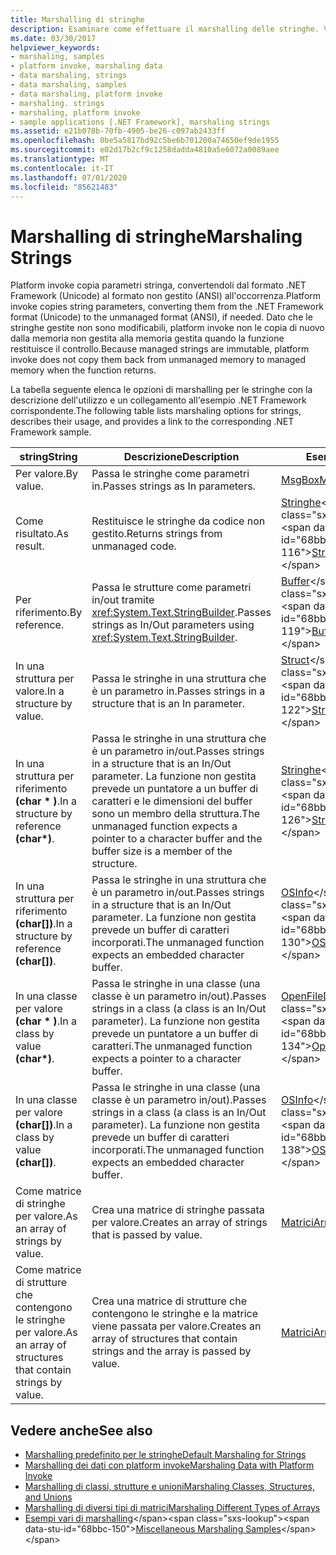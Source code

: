 ```yaml
---
title: Marshalling di stringhe
description: Esaminare come effettuare il marshalling delle stringhe. Vedere le opzioni per il marshalling delle stringhe per valore o riferimento, di conseguenza, in una struttura o in una classe per valore o riferimento e altro ancora.
ms.date: 03/30/2017
helpviewer_keywords:
- marshaling, samples
- platform invoke, marshaling data
- data marshaling, strings
- data marshaling, samples
- data marshaling, platform invoke
- marshaling. strings
- marshaling, platform invoke
- sample applications [.NET Framework], marshaling strings
ms.assetid: e21b078b-70fb-4905-be26-c097ab2433ff
ms.openlocfilehash: 0be5a5817bd92c5be6b701200a74650ef9de1955
ms.sourcegitcommit: e02d17b2cf9c1258dadda4810a5e6072a0089aee
ms.translationtype: MT
ms.contentlocale: it-IT
ms.lasthandoff: 07/01/2020
ms.locfileid: "85621483"
---
```

# <a name="marshaling-strings"></a><span data-ttu-id="68bbc-104">Marshalling di stringhe</span><span class="sxs-lookup"><span data-stu-id="68bbc-104">Marshaling Strings</span></span>
<span data-ttu-id="68bbc-105">Platform invoke copia parametri stringa, convertendoli dal formato .NET Framework (Unicode) al formato non gestito (ANSI) all'occorrenza.</span><span class="sxs-lookup"><span data-stu-id="68bbc-105">Platform invoke copies string parameters, converting them from the .NET Framework format (Unicode) to the unmanaged format (ANSI), if needed.</span></span> <span data-ttu-id="68bbc-106">Dato che le stringhe gestite non sono modificabili, platform invoke non le copia di nuovo dalla memoria non gestita alla memoria gestita quando la funzione restituisce il controllo.</span><span class="sxs-lookup"><span data-stu-id="68bbc-106">Because managed strings are immutable, platform invoke does not copy them back from unmanaged memory to managed memory when the function returns.</span></span>  
  
 <span data-ttu-id="68bbc-107">La tabella seguente elenca le opzioni di marshalling per le stringhe con la descrizione dell'utilizzo e un collegamento all'esempio .NET Framework corrispondente.</span><span class="sxs-lookup"><span data-stu-id="68bbc-107">The following table lists marshaling options for strings, describes their usage, and provides a link to the corresponding .NET Framework sample.</span></span>  
  
|<span data-ttu-id="68bbc-108">string</span><span class="sxs-lookup"><span data-stu-id="68bbc-108">String</span></span>|<span data-ttu-id="68bbc-109">Descrizione</span><span class="sxs-lookup"><span data-stu-id="68bbc-109">Description</span></span>|<span data-ttu-id="68bbc-110">Esempio</span><span class="sxs-lookup"><span data-stu-id="68bbc-110">Sample</span></span>|  
|------------|-----------------|------------|  
|<span data-ttu-id="68bbc-111">Per valore.</span><span class="sxs-lookup"><span data-stu-id="68bbc-111">By value.</span></span>|<span data-ttu-id="68bbc-112">Passa le stringhe come parametri in.</span><span class="sxs-lookup"><span data-stu-id="68bbc-112">Passes strings as In parameters.</span></span>|[<span data-ttu-id="68bbc-113">MsgBox</span><span class="sxs-lookup"><span data-stu-id="68bbc-113">MsgBox</span></span>](msgbox-sample.md)|  
|<span data-ttu-id="68bbc-114">Come risultato.</span><span class="sxs-lookup"><span data-stu-id="68bbc-114">As result.</span></span>|<span data-ttu-id="68bbc-115">Restituisce le stringhe da codice non gestito.</span><span class="sxs-lookup"><span data-stu-id="68bbc-115">Returns strings from unmanaged code.</span></span>|<span data-ttu-id="68bbc-116">[Stringhe](https://docs.microsoft.com/previous-versions/dotnet/netframework-4.0/e765dyyy(v=vs.100))</span><span class="sxs-lookup"><span data-stu-id="68bbc-116">[Strings](https://docs.microsoft.com/previous-versions/dotnet/netframework-4.0/e765dyyy(v=vs.100))</span></span>|  
|<span data-ttu-id="68bbc-117">Per riferimento.</span><span class="sxs-lookup"><span data-stu-id="68bbc-117">By reference.</span></span>|<span data-ttu-id="68bbc-118">Passa le strutture come parametri in/out tramite <xref:System.Text.StringBuilder>.</span><span class="sxs-lookup"><span data-stu-id="68bbc-118">Passes strings as In/Out parameters using <xref:System.Text.StringBuilder>.</span></span>|<span data-ttu-id="68bbc-119">[Buffer](https://docs.microsoft.com/previous-versions/dotnet/netframework-4.0/x3txb6xc(v=vs.100))</span><span class="sxs-lookup"><span data-stu-id="68bbc-119">[Buffers](https://docs.microsoft.com/previous-versions/dotnet/netframework-4.0/x3txb6xc(v=vs.100))</span></span>|  
|<span data-ttu-id="68bbc-120">In una struttura per valore.</span><span class="sxs-lookup"><span data-stu-id="68bbc-120">In a structure by value.</span></span>|<span data-ttu-id="68bbc-121">Passa le stringhe in una struttura che è un parametro in.</span><span class="sxs-lookup"><span data-stu-id="68bbc-121">Passes strings in a structure that is an In parameter.</span></span>|<span data-ttu-id="68bbc-122">[Struct](https://docs.microsoft.com/previous-versions/dotnet/netframework-4.0/eadtsekz(v=vs.100))</span><span class="sxs-lookup"><span data-stu-id="68bbc-122">[Structs](https://docs.microsoft.com/previous-versions/dotnet/netframework-4.0/eadtsekz(v=vs.100))</span></span>|  
|<span data-ttu-id="68bbc-123">In una struttura per riferimento **(char \* )**.</span><span class="sxs-lookup"><span data-stu-id="68bbc-123">In a structure by reference **(char\*)**.</span></span>|<span data-ttu-id="68bbc-124">Passa le stringhe in una struttura che è un parametro in/out.</span><span class="sxs-lookup"><span data-stu-id="68bbc-124">Passes strings in a structure that is an In/Out parameter.</span></span> <span data-ttu-id="68bbc-125">La funzione non gestita prevede un puntatore a un buffer di caratteri e le dimensioni del buffer sono un membro della struttura.</span><span class="sxs-lookup"><span data-stu-id="68bbc-125">The unmanaged function expects a pointer to a character buffer and the buffer size is a member of the structure.</span></span>|<span data-ttu-id="68bbc-126">[Stringhe](https://docs.microsoft.com/previous-versions/dotnet/netframework-4.0/e765dyyy(v=vs.100))</span><span class="sxs-lookup"><span data-stu-id="68bbc-126">[Strings](https://docs.microsoft.com/previous-versions/dotnet/netframework-4.0/e765dyyy(v=vs.100))</span></span>|  
|<span data-ttu-id="68bbc-127">In una struttura per riferimento **(char[])**.</span><span class="sxs-lookup"><span data-stu-id="68bbc-127">In a structure by reference **(char[])**.</span></span>|<span data-ttu-id="68bbc-128">Passa le stringhe in una struttura che è un parametro in/out.</span><span class="sxs-lookup"><span data-stu-id="68bbc-128">Passes strings in a structure that is an In/Out parameter.</span></span> <span data-ttu-id="68bbc-129">La funzione non gestita prevede un buffer di caratteri incorporati.</span><span class="sxs-lookup"><span data-stu-id="68bbc-129">The unmanaged function expects an embedded character buffer.</span></span>|<span data-ttu-id="68bbc-130">[OSInfo](https://docs.microsoft.com/previous-versions/dotnet/netframework-4.0/795sy883(v=vs.100))</span><span class="sxs-lookup"><span data-stu-id="68bbc-130">[OSInfo](https://docs.microsoft.com/previous-versions/dotnet/netframework-4.0/795sy883(v=vs.100))</span></span>|  
|<span data-ttu-id="68bbc-131">In una classe per valore **(char \* )**.</span><span class="sxs-lookup"><span data-stu-id="68bbc-131">In a class by value **(char\*)**.</span></span>|<span data-ttu-id="68bbc-132">Passa le stringhe in una classe (una classe è un parametro in/out).</span><span class="sxs-lookup"><span data-stu-id="68bbc-132">Passes strings in a class (a class is an In/Out parameter).</span></span> <span data-ttu-id="68bbc-133">La funzione non gestita prevede un puntatore a un buffer di caratteri.</span><span class="sxs-lookup"><span data-stu-id="68bbc-133">The unmanaged function expects a pointer to a character buffer.</span></span>|<span data-ttu-id="68bbc-134">[OpenFileDlg](https://docs.microsoft.com/previous-versions/dotnet/netframework-4.0/w5tyztk9(v=vs.100))</span><span class="sxs-lookup"><span data-stu-id="68bbc-134">[OpenFileDlg](https://docs.microsoft.com/previous-versions/dotnet/netframework-4.0/w5tyztk9(v=vs.100))</span></span>|  
|<span data-ttu-id="68bbc-135">In una classe per valore **(char[])**.</span><span class="sxs-lookup"><span data-stu-id="68bbc-135">In a class by value **(char[])**.</span></span>|<span data-ttu-id="68bbc-136">Passa le stringhe in una classe (una classe è un parametro in/out).</span><span class="sxs-lookup"><span data-stu-id="68bbc-136">Passes strings in a class (a class is an In/Out parameter).</span></span> <span data-ttu-id="68bbc-137">La funzione non gestita prevede un buffer di caratteri incorporati.</span><span class="sxs-lookup"><span data-stu-id="68bbc-137">The unmanaged function expects an embedded character buffer.</span></span>|<span data-ttu-id="68bbc-138">[OSInfo](https://docs.microsoft.com/previous-versions/dotnet/netframework-4.0/795sy883(v=vs.100))</span><span class="sxs-lookup"><span data-stu-id="68bbc-138">[OSInfo](https://docs.microsoft.com/previous-versions/dotnet/netframework-4.0/795sy883(v=vs.100))</span></span>|  
|<span data-ttu-id="68bbc-139">Come matrice di stringhe per valore.</span><span class="sxs-lookup"><span data-stu-id="68bbc-139">As an array of strings by value.</span></span>|<span data-ttu-id="68bbc-140">Crea una matrice di stringhe passata per valore.</span><span class="sxs-lookup"><span data-stu-id="68bbc-140">Creates an array of strings that is passed by value.</span></span>|[<span data-ttu-id="68bbc-141">Matrici</span><span class="sxs-lookup"><span data-stu-id="68bbc-141">Arrays</span></span>](marshaling-different-types-of-arrays.md)|  
|<span data-ttu-id="68bbc-142">Come matrice di strutture che contengono le stringhe per valore.</span><span class="sxs-lookup"><span data-stu-id="68bbc-142">As an array of structures that contain strings by value.</span></span>|<span data-ttu-id="68bbc-143">Crea una matrice di strutture che contengono le stringhe e la matrice viene passata per valore.</span><span class="sxs-lookup"><span data-stu-id="68bbc-143">Creates an array of structures that contain strings and the array is passed by value.</span></span>|[<span data-ttu-id="68bbc-144">Matrici</span><span class="sxs-lookup"><span data-stu-id="68bbc-144">Arrays</span></span>](marshaling-different-types-of-arrays.md)|  
  
## <a name="see-also"></a><span data-ttu-id="68bbc-145">Vedere anche</span><span class="sxs-lookup"><span data-stu-id="68bbc-145">See also</span></span>

- [<span data-ttu-id="68bbc-146">Marshalling predefinito per le stringhe</span><span class="sxs-lookup"><span data-stu-id="68bbc-146">Default Marshaling for Strings</span></span>](default-marshaling-for-strings.md)
- [<span data-ttu-id="68bbc-147">Marshalling dei dati con platform invoke</span><span class="sxs-lookup"><span data-stu-id="68bbc-147">Marshaling Data with Platform Invoke</span></span>](marshaling-data-with-platform-invoke.md)
- [<span data-ttu-id="68bbc-148">Marshalling di classi, strutture e unioni</span><span class="sxs-lookup"><span data-stu-id="68bbc-148">Marshaling Classes, Structures, and Unions</span></span>](marshaling-classes-structures-and-unions.md)
- [<span data-ttu-id="68bbc-149">Marshalling di diversi tipi di matrici</span><span class="sxs-lookup"><span data-stu-id="68bbc-149">Marshaling Different Types of Arrays</span></span>](marshaling-different-types-of-arrays.md)
- <span data-ttu-id="68bbc-150">[Esempi vari di marshalling](https://docs.microsoft.com/previous-versions/dotnet/netframework-4.0/ss9sb93t(v=vs.100))</span><span class="sxs-lookup"><span data-stu-id="68bbc-150">[Miscellaneous Marshaling Samples](https://docs.microsoft.com/previous-versions/dotnet/netframework-4.0/ss9sb93t(v=vs.100))</span></span>
